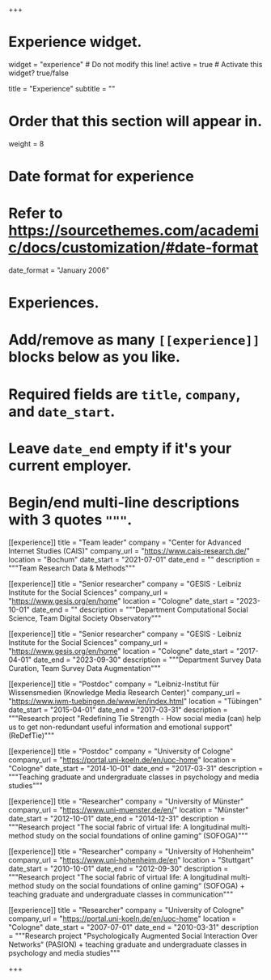 +++
# Experience widget.
widget = "experience"  # Do not modify this line!
active = true  # Activate this widget? true/false

title = "Experience"
subtitle = ""

# Order that this section will appear in.
weight = 8

# Date format for experience
#   Refer to https://sourcethemes.com/academic/docs/customization/#date-format
date_format = "January 2006"

# Experiences.
#   Add/remove as many `[[experience]]` blocks below as you like.
#   Required fields are `title`, `company`, and `date_start`.
#   Leave `date_end` empty if it's your current employer.
#   Begin/end multi-line descriptions with 3 quotes `"""`.


[[experience]]
  title = "Team leader"
  company = "Center for Advanced Internet Studies (CAIS)"
  company_url = "https://www.cais-research.de/"
  location = "Bochum"
  date_start = "2021-07-01"
  date_end = ""
  description = """Team Research Data & Methods"""

[[experience]]
  title = "Senior researcher"
  company = "GESIS - Leibniz Institute for the Social Sciences"
  company_url = "https://www.gesis.org/en/home"
  location = "Cologne"
  date_start = "2023-10-01"
  date_end = ""
  description = """Department Computational Social Science, Team Digital Society Observatory"""

[[experience]]
  title = "Senior researcher"
  company = "GESIS - Leibniz Institute for the Social Sciences"
  company_url = "https://www.gesis.org/en/home"
  location = "Cologne"
  date_start = "2017-04-01"
  date_end = "2023-09-30"
  description = """Department Survey Data Curation, Team Survey Data Augmentation"""

[[experience]]
  title = "Postdoc"
  company = "Leibniz-Institut für Wissensmedien (Knowledge Media Research Center)"
  company_url = "https://www.iwm-tuebingen.de/www/en/index.html"
  location = "Tübingen"
  date_start = "2015-04-01"
  date_end = "2017-03-31"
  description = """Research project "Redefining Tie Strength - How social media (can) help us to get non-redundant useful information and emotional support“ (ReDefTie)"""
  
[[experience]]
  title = "Postdoc"
  company = "University of Cologne"
  company_url = "https://portal.uni-koeln.de/en/uoc-home"
  location = "Cologne"
  date_start = "2014-10-01"
  date_end = "2017-03-31"
  description = """Teaching graduate and undergraduate classes in psychology and media studies"""

[[experience]]
  title = "Researcher"
  company = "University of Münster"
  company_url = "https://www.uni-muenster.de/en/"
  location = "Münster"
  date_start = "2012-10-01"
  date_end = "2014-12-31"
  description = """Research project "The social fabric of virtual life: A longitudinal multi-method study on the social foundations of online gaming“ (SOFOGA)"""
  
[[experience]]
  title = "Researcher"
  company = "University of Hohenheim"
  company_url = "https://www.uni-hohenheim.de/en"
  location = "Stuttgart"
  date_start = "2010-10-01"
  date_end = "2012-09-30"
  description = """Research project "The social fabric of virtual life: A longitudinal multi-method study on the social foundations of online gaming“ (SOFOGA) + teaching graduate and undergraduate classes in communication"""

[[experience]]
  title = "Researcher"
  company = "University of Cologne"
  company_url = "https://portal.uni-koeln.de/en/uoc-home"
  location = "Cologne"
  date_start = "2007-07-01"
  date_end = "2010-03-31"
  description = """Research project "Psychologically Augmented Social Interaction Over Networks“ (PASION) + teaching graduate and undergraduate classes in psychology and media studies"""

+++
